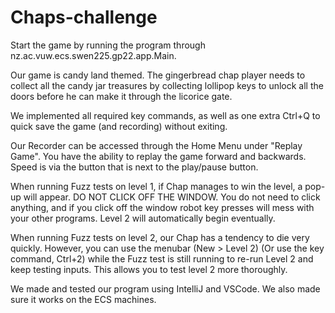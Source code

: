# Chaps-challenge

Start the game by running the program through nz.ac.vuw.ecs.swen225.gp22.app.Main. 

Our game is candy land themed. The gingerbread chap player needs to collect all the 
candy jar treasures by collecting lollipop keys to unlock all the doors before he can 
make it through the licorice gate. 

We implemented all required key commands, as well as one extra Ctrl+Q to 
quick save the game (and recording) without exiting. 

Our Recorder can be accessed through the Home Menu under "Replay Game". 
You have the ability to replay the game forward and backwards. Speed is via
the button that is next to the play/pause button. 

When running Fuzz tests on level 1, if Chap manages to win the level,
a pop-up will appear. DO NOT CLICK OFF THE WINDOW. You do not need to click
anything, and if you click off the window robot key presses will mess with 
your other programs. Level 2 will automatically begin eventually. 

When running Fuzz tests on level 2, our Chap has a tendency to die very quickly. 
However, you can use the menubar (New > Level 2) (Or use the key command, Ctrl+2)
while the Fuzz test is still running to re-run Level 2 and keep testing inputs. 
This allows you to test level 2 more thoroughly. 

We made and tested our program using IntelliJ and VSCode. We also made sure 
it works on the ECS machines. 
